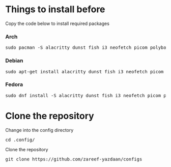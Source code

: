 # Things to install before

<p>Copy the code below to install required packages</p>

<h3>Arch</h3>
<pre>sudo pacman -S alacritty dunst fish i3 neofetch picom polybar rofi</pre>

<h3>Debian</h3>
<pre>sudo apt-get install alacritty dunst fish i3 neofetch picom polybar rofi</pre>


<h3>Fedora</h3>
<pre>sudo dnf install -S alacritty dunst fish i3 neofetch picom polybar rofi</pre>

# Clone the repository

<p>Change into the config directory</p>
<pre>cd .config/</pre>

<p>Clone the repository</p>
<pre>git clone https://github.com/zareef-yazdaan/configs</pre>
